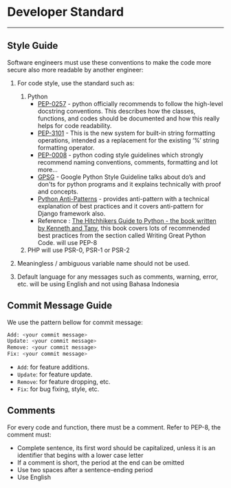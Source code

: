 # Developer Standard

---

## Style Guide

Software engineers must use these conventions to make the code more secure also more readable by another engineer: 

1. For code style, use the standard such as: 
	1. Python 
		* [PEP-0257](https://www.python.org/dev/peps/pep-0257/) - python officially recommends to follow the high-level docstring conventions. This describes how the classes, functions, and codes should be documented and how this really helps for code readability.  
		* [PEP-3101](https://www.python.org/dev/peps/pep-3101/) - This is the new system for built-in string formatting operations, intended as a replacement for the existing ‘%’ string formatting operator. 
		* [PEP-0008](https://www.python.org/dev/peps/pep-0008/) - python coding style guidelines which strongly recommend naming conventions, comments, formatting and lot more... 
		* [GPSG](https://google.github.io/styleguide/pyguide.html) - Google Python Style Guideline talks about do’s and don'ts for python programs and it explains technically with proof and concepts. 
		* [Python Anti-Patterns](https://docs.quantifiedcode.com/python-anti-patterns/) - provides anti-pattern with a technical explanation of best practices and it covers anti-pattern for Django framework also. 
		* Reference : [The Hitchhikers Guide to Python - the book written by Kenneth and Tany](https://docs.python-guide.org/#writing-great-python-code), this book covers lots of recommended best practices from the section called Writing Great Python Code. will use PEP-8 
	2. PHP will use PSR-0, PSR-1 or PSR-2 

3. Meaningless / ambiguous variable name should not be used. 
4. Default language for any messages such as comments, warning, error, etc. will be using English and not using Bahasa Indonesia 

## Commit Message Guide

We use the pattern bellow for commit message:

``` bash
Add: <your commit message>
Update: <your commit message>
Remove: <your commit message>
Fix: <your commit message>
```

- `Add`: for feature additions.
- `Update`: for feature update.
- `Remove`: for feature dropping, etc.
- `Fix`: for bug fixing, style, etc.


## Comments  
For every code and function, there must be a comment. Refer to PEP-8, the comment must: 

 * Complete sentence, its first word should be capitalized, unless it is an identifier that begins with a lower case letter 
 * If a comment is short, the period at the end can be omitted 
 * Use two spaces after a sentence-ending period 
 * Use English 